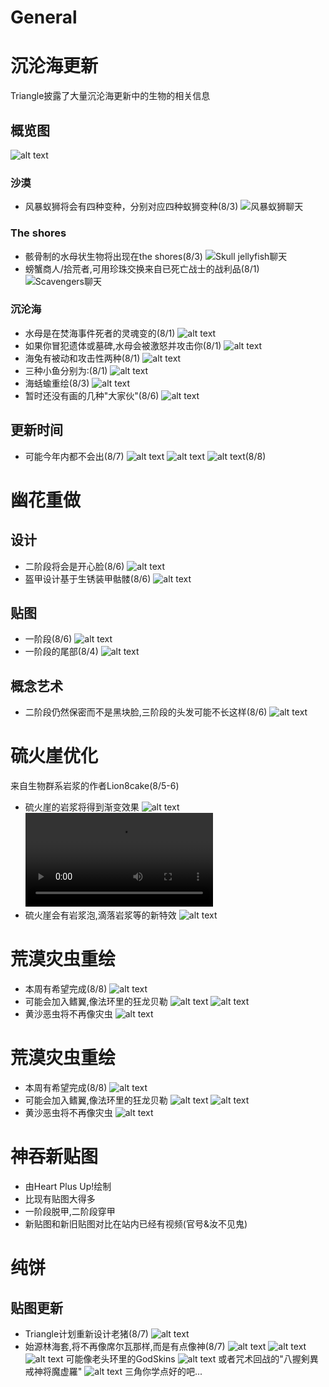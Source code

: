 # General

# 沉沦海更新
Triangle披露了大量沉沦海更新中的生物的相关信息
## 概览图
![alt text](../Themed/SSO/image_SSOCreatures.png)
### 沙漠
- 风暴蚁狮将会有四种变种，分别对应四种蚁狮变种(8/3)
  ![风暴蚁狮聊天](../Themed/SSO/text_antlion.png)
### The shores
- 骸骨制的水母状生物将出现在the shores(8/3)
  ![Skull jellyfish聊天](../Themed/SSO/text_skullJellyfish.png)
- 螃蟹商人/拾荒者,可用珍珠交换来自已死亡战士的战利品(8/1)
  ![Scavengers聊天](../Themed/SSO/text_scavenger.png)
### 沉沦海
- 水母是在焚海事件死者的灵魂变的(8/1)
  ![alt text](../Themed/SSO/image_ghostBell.png)
- 如果你冒犯遗体或墓碑,水母会被激怒并攻击你(8/1)
  ![alt text](../Themed/SSO/text_ghostBell.png)
- 海兔有被动和攻击性两种(8/1)
  ![alt text](../Themed/SSO/text_slugs.png)
- 三种小鱼分别为:(8/1)
  ![alt text](../Themed/SSO/image_fishes.png)
- 海蛞蝓重绘(8/3)
  ![alt text](../Themed/SSO/image_seaFloaty.png)
- 暂时还没有画的几种"大家伙"(8/6)
  ![alt text](../Themed/SSO/text_bigGuys.png)
## 更新时间
- 可能今年内都不会出(8/7)
  ![alt text](../Themed/SSO/text_updateTime.png)
  ![alt text](../Themed/SSO/text_updateTime2.png)
  ![alt text](../Themed/SSO/text_progressAug8.png)(8/8)

# 幽花重做
## 设计
- 二阶段将会是开心脸(8/6)
  ![alt text](../Themed/Polter/text_polterP2.png)
- 盔甲设计基于生锈装甲骷髅(8/6)
  ![alt text](../Themed/Polter/text_rustyBones.png)

## 贴图
- 一阶段(8/6)
  ![alt text](../Themed/Polter/image_polterP1.png)
- 一阶段的尾部(8/4)
  ![alt text](../Themed/Polter/image_polterP1Tail.png)

## 概念艺术
- 二阶段仍然保密而不是黑块脸,三阶段的头发可能不长这样(8/6)
  ![alt text](../Themed/Polter/image_polterConcept.png)

# 硫火崖优化
来自生物群系岩浆的作者Lion8cake(8/5-6)
- 硫火崖的岩浆将得到渐变效果
  ![alt text](../Themed/Others/image_cragsLava.png)<video controls src="../Themed/Others/CragsLava.mp4" title="Title"></video>
- 硫火崖会有岩浆泡,滴落岩浆等的新特效
  ![alt text](../Themed/Others/CragsLavaEffects.gif)

# 荒漠灾虫重绘
- 本周有希望完成(8/8)
  ![alt text](../Themed/DS/text_DS.png)
- 可能会加入鳍翼,像法环里的狂龙贝勒
  ![alt text](../Themed/DS/text_DSFin.png)
  ![alt text](../Themed/DS/image_Bayle.png)
- 黄沙恶虫将不再像灾虫
  ![alt text](../Themed/DS/text_DSSon.png)

# 荒漠灾虫重绘
- 本周有希望完成(8/8)
  ![alt text](../Themed/DS/text_DS.png)
- 可能会加入鳍翼,像法环里的狂龙贝勒
  ![alt text](../Themed/DS/text_DSFin.png)
  ![alt text](../Themed/DS/image_Bayle.png)
- 黄沙恶虫将不再像灾虫
  ![alt text](../Themed/DS/text_DSSon.png)

# 神吞新贴图
- 由Heart Plus Up!绘制
- 比现有贴图大得多
- 一阶段脱甲,二阶段穿甲
- 新贴图和新旧贴图对比在站内已经有视频(官号&汝不见鬼)

# 纯饼

## 贴图更新
- Triangle计划重新设计老猪(8/7)
  ![alt text](text_oldDuke.png)
- 始源林海套,将不再像席尔瓦那样,而是有点像神(8/7)
  ![alt text](../Themed/Armor_Rework/text_silva.png)
  ![alt text](../Themed/Armor_Rework/text_silva2.png)
  ![alt text](../Themed/Armor_Rework/text_silva3.png)
  可能像老头环里的GodSkins
  ![alt text](../Themed/Armor_Rework/image_godSkins.png)
  或者咒术回战的"八握剣異戒神将魔虚羅"
  ![alt text](../Themed/Armor_Rework/image_mahoraga.png)
  三角你学点好的吧...